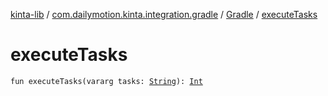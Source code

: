 [kinta-lib](../../index.md) / [com.dailymotion.kinta.integration.gradle](../index.md) / [Gradle](index.md) / [executeTasks](./execute-tasks.md)

# executeTasks

`fun executeTasks(vararg tasks: `[`String`](https://kotlinlang.org/api/latest/jvm/stdlib/kotlin/-string/index.html)`): `[`Int`](https://kotlinlang.org/api/latest/jvm/stdlib/kotlin/-int/index.html)